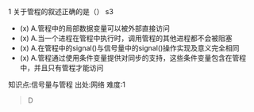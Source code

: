 1
关于管程的叙述正确的是（） s3
- (x) A.管程中的局部数据变量可以被外部直接访问
- (x) A.当一个进程在管程中执行时，调用管程的其他进程都不会被阻塞
- (x) A.在管程中的signal()与信号量中的signal()操作实现及意义完全相同
- (x) A.管程通过使用条件变量提供对同步的支持，这些条件变量包含在管程中，并且只有管程才能访问

知识点:信号量与管程
出处:网络
难度:1
> D
